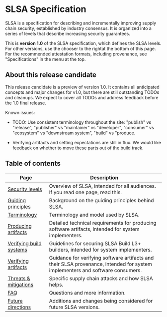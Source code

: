 # SLSA Specification

<div class="subtitle">

SLSA is a specification for describing and incrementally improving supply chain
security, established by industry consensus. It is organized into a series of
levels that describe increasing security guarantees.

</div>

This is **version 1.0** of the SLSA specification, which defines the SLSA
levels. For other versions, use the chooser <span class="hidden md:inline">to
the right</span><span class="md:hidden">at the bottom of this page</span>. For
the recommended attestation formats, including provenance, see "Specifications"
in the menu at the top.

## About this release candidate

This release candidate is a preview of version 1.0. It contains all
anticipated concepts and major changes for v1.0, but there are still outstanding
TODOs and cleanups. We expect to cover all TODOs and address feedback before the
1.0 final release.

Known issues:

-   TODO: Use consistent terminology throughout the site: "publish" vs
    "release", "publisher" vs "maintainer" vs "developer", "consumer" vs
    "ecosystem" vs "downstream system", "build" vs "produce.
    
-   Verifying artifacts and setting expectations are still in flux. We would
    like feedback on whether to move these parts out of the build track.

## Table of contents

| Page | Description |
| ---- | --- |
| [Security levels](levels.md) | Overview of SLSA, intended for all audiences. If you read one page, read this. |
| [Guiding principles](principles.md) | Background on the guiding principles behind SLSA. |
| [Terminology](terminology.md) | Terminology and model used by SLSA. |
| [Producing artifacts](requirements.md) | Detailed technical requirements for producing software artifacts, intended for system implementers. |
| [Verifying build systems](verifying-systems.md) | Guidelines for securing SLSA Build L3+ builders, intended for system implementers. |
| [Verifying artifacts](verifying-artifacts.md) | Guidance for verifying software artifacts and their SLSA provenance, intended for system implementers and software consumers. |
| [Threats & mitigations](threats.md) | Specific supply chain attacks and how SLSA helps. |
| [FAQ](faq.md) | Questions and more information. |
| [Future directions](future-directions.md) | Additions and changes being considered for future SLSA versions. |
